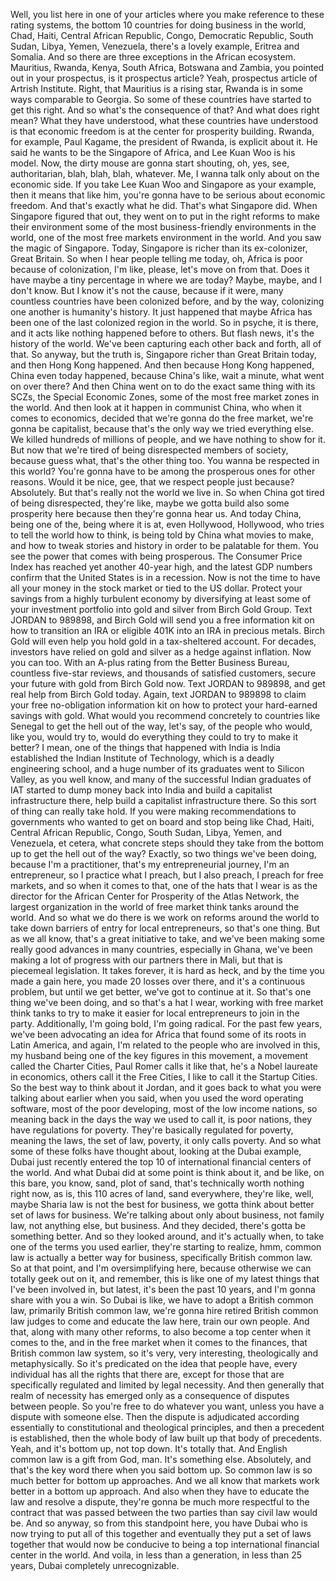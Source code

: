  Well, you list here in one of your articles where you make reference to these rating systems, the bottom 10 countries for doing business in the world, Chad, Haiti, Central African Republic, Congo, Democratic Republic, South Sudan, Libya, Yemen, Venezuela, there's a lovely example, Eritrea and Somalia. And so there are three exceptions in the African ecosystem. Mauritius, Rwanda, Kenya, South Africa, Botswana and Zambia, you pointed out in your prospectus, is it prospectus article? Yeah, prospectus article of Artrish Institute. Right, that Mauritius is a rising star, Rwanda is in some ways comparable to Georgia. So some of these countries have started to get this right. And so what's the consequence of that? And what does right mean? What they have understood, what these countries have understood is that economic freedom is at the center for prosperity building. Rwanda, for example, Paul Kagame, the president of Rwanda, is explicit about it. He said he wants to be the Singapore of Africa, and Lee Kuan Woo is his model. Now, the dirty mouse are gonna start shouting, oh, yes, see, authoritarian, blah, blah, blah, whatever. Me, I wanna talk only about on the economic side. If you take Lee Kuan Woo and Singapore as your example, then it means that like him, you're gonna have to be serious about economic freedom. And that's exactly what he did. That's what Singapore did. When Singapore figured that out, they went on to put in the right reforms to make their environment some of the most business-friendly environments in the world, one of the most free markets environment in the world. And you saw the magic of Singapore. Today, Singapore is richer than its ex-colonizer, Great Britain. So when I hear people telling me today, oh, Africa is poor because of colonization, I'm like, please, let's move on from that. Does it have maybe a tiny percentage in where we are today? Maybe, maybe, and I don't know. But I know it's not the cause, because if it were, many countless countries have been colonized before, and by the way, colonizing one another is humanity's history. It just happened that maybe Africa has been one of the last colonized region in the world. So in psyche, it is there, and it acts like nothing happened before to others. But flash news, it's the history of the world. We've been capturing each other back and forth, all of that. So anyway, but the truth is, Singapore richer than Great Britain today, and then Hong Kong happened. And then because Hong Kong happened, China even today happened, because China's like, wait a minute, what went on over there? And then China went on to do the exact same thing with its SCZs, the Special Economic Zones, some of the most free market zones in the world. And then look at it happen in communist China, who when it comes to economics, decided that we're gonna do the free market, we're gonna be capitalist, because that's the only way we tried everything else. We killed hundreds of millions of people, and we have nothing to show for it. But now that we're tired of being disrespected members of society, because guess what, that's the other thing too. You wanna be respected in this world? You're gonna have to be among the prosperous ones for other reasons. Would it be nice, gee, that we respect people just because? Absolutely. But that's really not the world we live in. So when China got tired of being disrespected, they're like, maybe we gotta build also some prosperity here because then they're gonna hear us. And today China, being one of the, being where it is at, even Hollywood, Hollywood, who tries to tell the world how to think, is being told by China what movies to make, and how to tweak stories and history in order to be palatable for them. You see the power that comes with being prosperous. The Consumer Price Index has reached yet another 40-year high, and the latest GDP numbers confirm that the United States is in a recession. Now is not the time to have all your money in the stock market or tied to the US dollar. Protect your savings from a highly turbulent economy by diversifying at least some of your investment portfolio into gold and silver from Birch Gold Group. Text JORDAN to 989898, and Birch Gold will send you a free information kit on how to transition an IRA or eligible 401K into an IRA in precious metals. Birch Gold will even help you hold gold in a tax-sheltered account. For decades, investors have relied on gold and silver as a hedge against inflation. Now you can too. With an A-plus rating from the Better Business Bureau, countless five-star reviews, and thousands of satisfied customers, secure your future with gold from Birch Gold now. Text JORDAN to 989898, and get real help from Birch Gold today. Again, text JORDAN to 989898 to claim your free no-obligation information kit on how to protect your hard-earned savings with gold. What would you recommend concretely to countries like Senegal to get the hell out of the way, let's say, of the people who would, like you, would try to, would do everything they could to try to make it better? I mean, one of the things that happened with India is India established the Indian Institute of Technology, which is a deadly engineering school, and a huge number of its graduates went to Silicon Valley, as you well know, and many of the successful Indian graduates of IAT started to dump money back into India and build a capitalist infrastructure there, help build a capitalist infrastructure there. So this sort of thing can really take hold. If you were making recommendations to governments who wanted to get on board and stop being like Chad, Haiti, Central African Republic, Congo, South Sudan, Libya, Yemen, and Venezuela, et cetera, what concrete steps should they take from the bottom up to get the hell out of the way? Exactly, so two things we've been doing, because I'm a practitioner, that's my entrepreneurial journey, I'm an entrepreneur, so I practice what I preach, but I also preach, I preach for free markets, and so when it comes to that, one of the hats that I wear is as the director for the African Center for Prosperity of the Atlas Network, the largest organization in the world of free market think tanks around the world. And so what we do there is we work on reforms around the world to take down barriers of entry for local entrepreneurs, so that's one thing. But as we all know, that's a great initiative to take, and we've been making some really good advances in many countries, especially in Ghana, we've been making a lot of progress with our partners there in Mali, but that is piecemeal legislation. It takes forever, it is hard as heck, and by the time you made a gain here, you made 20 losses over there, and it's a continuous problem, but until we get better, we've got to continue at it. So that's one thing we've been doing, and so that's a hat I wear, working with free market think tanks to try to make it easier for local entrepreneurs to join in the party. Additionally, I'm going bold, I'm going radical. For the past few years, we've been advocating an idea for Africa that found some of its roots in Latin America, and again, I'm related to the people who are involved in this, my husband being one of the key figures in this movement, a movement called the Charter Cities, Paul Romer calls it like that, he's a Nobel laureate in economics, others call it the Free Cities, I like to call it the Startup Cities. So the best way to think about it Jordan, and it goes back to what you were talking about earlier when you said, when you used the word operating software, most of the poor developing, most of the low income nations, so meaning back in the days the way we used to call it, is poor nations, they have regulations for poverty. They're basically regulated for poverty, meaning the laws, the set of law, poverty, it only calls poverty. And so what some of these folks have thought about, looking at the Dubai example, Dubai just recently entered the top 10 of international financial centers of the world. And what Dubai did at some point is think about it, and be like, on this bare, you know, sand, plot of sand, that's technically worth nothing right now, as is, this 110 acres of land, sand everywhere, they're like, well, maybe Sharia law is not the best for business, we gotta think about better set of laws for business. We're talking about only about business, not family law, not anything else, but business. And they decided, there's gotta be something better. And so they looked around, and it's actually when, to take one of the terms you used earlier, they're starting to realize, hmm, common law is actually a better way for business, specifically British common law. So at that point, and I'm oversimplifying here, because otherwise we can totally geek out on it, and remember, this is like one of my latest things that I've been involved in, but latest, it's been the past 10 years, and I'm gonna share with you a win. So Dubai is like, we have to adopt a British common law, primarily British common law, we're gonna hire retired British common law judges to come and educate the law here, train our own people. And that, along with many other reforms, to also become a top center when it comes to the, and in the free market when it comes to the finances, that British common law system, so it's very, very interesting, theologically and metaphysically. So it's predicated on the idea that people have, every individual has all the rights that there are, except for those that are specifically regulated and limited by legal necessity. And then generally that realm of necessity has emerged only as a consequence of disputes between people. So you're free to do whatever you want, unless you have a dispute with someone else. Then the dispute is adjudicated according essentially to constitutional and theological principles, and then a precedent is established, then the whole body of law built up that body of precedents. Yeah, and it's bottom up, not top down. It's totally that. And English common law is a gift from God, man. It's something else. Absolutely, and that's the key word there when you said bottom up. So common law is so much better for bottom up approaches. And we all know that markets work better in a bottom up approach. And also when they have to educate the law and resolve a dispute, they're gonna be much more respectful to the contract that was passed between the two parties than say civil law would be. And so anyway, so from this standpoint here, you have Dubai who is now trying to put all of this together and eventually they put a set of laws together that would now be conducive to being a top international financial center in the world. And voila, in less than a generation, in less than 25 years, Dubai completely unrecognizable.